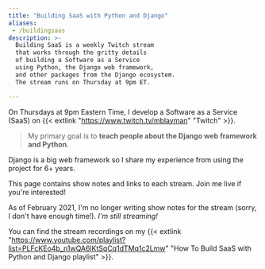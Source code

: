 ```yaml
---
title: "Building SaaS with Python and Django"
aliases:
 - /buildingsaas
description: >-
  Building SaaS is a weekly Twitch stream
  that works through the gritty details
  of building a Software as a Service
  using Python, the Django web framework,
  and other packages from the Django ecosystem.
  The stream runs on Thursday at 9pm ET.

---
```


On Thursdays
at 9pm Eastern Time,
I develop a Software as a Service (SaaS)
on {{< extlink "https://www.twitch.tv/mblayman" "Twitch" >}}.

> My primary goal is to **teach people about the Django web framework and Python**.

Django is a big web framework
so I share my experience
from using the project
for 6+ years.

This page contains show notes
and links to each stream.
Join me live if you're interested!

As of February 2021,
I'm no longer writing show notes
for the stream
(sorry, I don't have enough time!).
*I'm still streaming!*

You can find the stream recordings
on my {{< extlink "https://www.youtube.com/playlist?list=PLFcKEo4b_n1wQA6lKtSqCq1dTMq1c2Lmw" "How To Build SaaS with Python and Django playlist" >}}.
